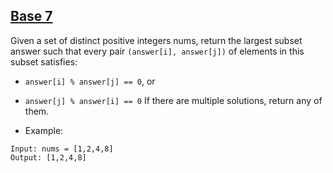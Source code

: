 ## [Base 7](https://leetcode.com/problems/base-7/)

Given a set of distinct positive integers nums, return the largest subset answer such that every pair `(answer[i], answer[j])` of elements in this subset satisfies:

- `answer[i] % answer[j] == 0`, or
- `answer[j] % answer[i] == 0`
If there are multiple solutions, return any of them.

- Example:
```
Input: nums = [1,2,4,8]
Output: [1,2,4,8]
```
